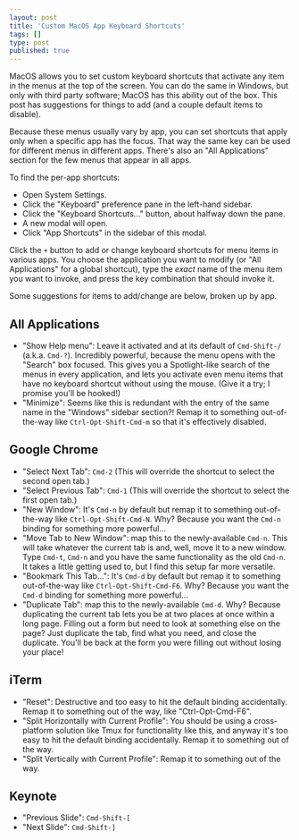 ```yaml
---
layout: post
title: 'Custom MacOS App Keyboard Shortcuts'
tags: []
type: post
published: true
---
```


MacOS allows you to set custom keyboard shortcuts that activate any item in the menus at the top of the screen. You can do the same in Windows, but only with third party software; MacOS has this ability out of the box. This post has suggestions for things to add (and a couple default items to disable).

<!--more-->

Because these menus usually vary by app, you can set shortcuts that apply only when a specific app has the focus. That way the same key can be used for different menus in different apps. There's also an "All Applications" section for the few menus that appear in all apps.

To find the per-app shortcuts:

- Open System Settings.
- Click the "Keyboard" preference pane in the left-hand sidebar.
- Click the "Keyboard Shortcuts..." button, about halfway down the pane.
- A new modal will open.
- Click "App Shortcuts" in the sidebar of this modal.

Click the `+` button to add or change keyboard shortcuts for menu items in various apps. You choose the application you want to modify (or "All Applications" for a global shortcut), type the _exact_ name of the menu item you want to invoke, and press the key combination that should invoke it.

Some suggestions for items to add/change are below, broken up by app.

## All Applications

* "Show Help menu": Leave it activated and at its default of `Cmd-Shift-/` (a.k.a. `Cmd-?`). Incredibly powerful, because the menu opens with the "Search" box focused. This gives you a Spotlight-like search of the menus in every application, and lets you activate even menu items that have no keyboard shortcut without using the mouse. (Give it a try; I promise you'll be hooked!)
* "Minimize": Seems like this is redundant with the entry of the same name in the "Windows" sidebar section?! Remap it to something out-of-the-way like `Ctrl-Opt-Shift-Cmd-m` so that it's effectively disabled.

## Google Chrome

* "Select Next Tab": `Cmd-2` (This will override the shortcut to select the second open tab.)
* "Select Previous Tab": `Cmd-1` (This will override the shortcut to select the first open tab.)
* "New Window": It's `Cmd-n` by default but remap it to something out-of-the-way like `Ctrl-Opt-Shift-Cmd-N`. Why? Because you want the `Cmd-n` binding for something more powerful...
* "Move Tab to New Window": map this to the newly-available `Cmd-n`. This will take whatever the current tab is and, well, move it to a new window. Type `Cmd-t`, `Cmd-n` and you have the same functionality as the old `Cmd-n`. It takes a little getting used to, but I find this setup far more versatile.
* "Bookmark This Tab...": It's `Cmd-d` by default but remap it to something out-of-the-way like `Ctrl-Opt-Shift-Cmd-F6`. Why? Because you want the `Cmd-d` binding for something more powerful...
* "Duplicate Tab": map this to the newly-available `Cmd-d`. Why? Because duplicating the current tab lets you be at two places at once within a long page. Filling out a form but need to look at something else on the page? Just duplicate the tab, find what you need, and close the duplicate. You'll be back at the form you were filling out without losing your place!

## iTerm

* "Reset": Destructive and too easy to hit the default binding accidentally. Remap it to something out of the way, like "Ctrl-Opt-Cmd-F6".
* "Split Horizontally with Current Profile": You should be using a cross-platform solution like Tmux for functionality like this, and anyway it's too easy to hit the default binding accidentally. Remap it to something out of the way.
* "Split Vertically with Current Profile": Remap it to something out of the way.

## Keynote

* "Previous Slide": `Cmd-Shift-[`
* "Next Slide": `Cmd-Shift-]`

